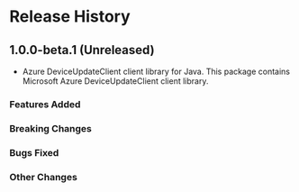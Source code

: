 # Release History

## 1.0.0-beta.1 (Unreleased)

- Azure DeviceUpdateClient client library for Java. This package contains Microsoft Azure DeviceUpdateClient client library.

### Features Added

### Breaking Changes

### Bugs Fixed

### Other Changes
